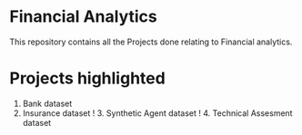 # Financial Analytics
This repository contains all the Projects done relating to Financial analytics.

# Projects highlighted
1. Bank dataset
2. Insurance dataset
! 3. Synthetic Agent dataset
! 4. Technical Assesment dataset


